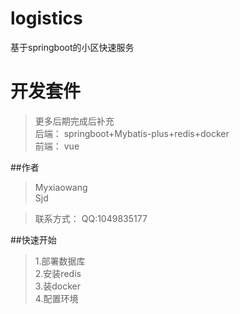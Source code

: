 # logistics
基于springboot的小区快速服务

# 开发套件
> 更多后期完成后补充 \
>后端： springboot+Mybatis-plus+redis+docker  \
> 前端： vue

##作者
>Myxiaowang \
> Sjd

>联系方式：
>   QQ:1049835177

##快速开始
> 1.部署数据库 \
> 2.安装redis  
> 3.装docker \
> 4.配置环境 

